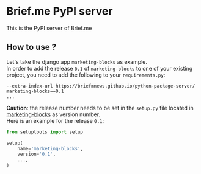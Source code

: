 Brief.me PyPI server
====================

This is the PyPI server of Brief.me

## How to use ?
Let's take the django app `marketing-blocks` as example.   
In order to add the release `0.1` of `marketing-blocks` to one of your existing project, 
you need to add the following to your `requirements.py`:
```shell
--extra-index-url https://briefmnews.github.io/python-package-server/
marketing-blocks==0.1
...
```
**Caution**: the release number needs to be set in the `setup.py` file located in 
[marketing-blocks](https://github.com/briefmnews/marketing-blocks/blob/0.1/setup.py)
as version number.  
Here is an example for the release `0.1`:
```python
from setuptools import setup

setup(
    name='marketing-blocks',
    version='0.1',
    ...,
)
```